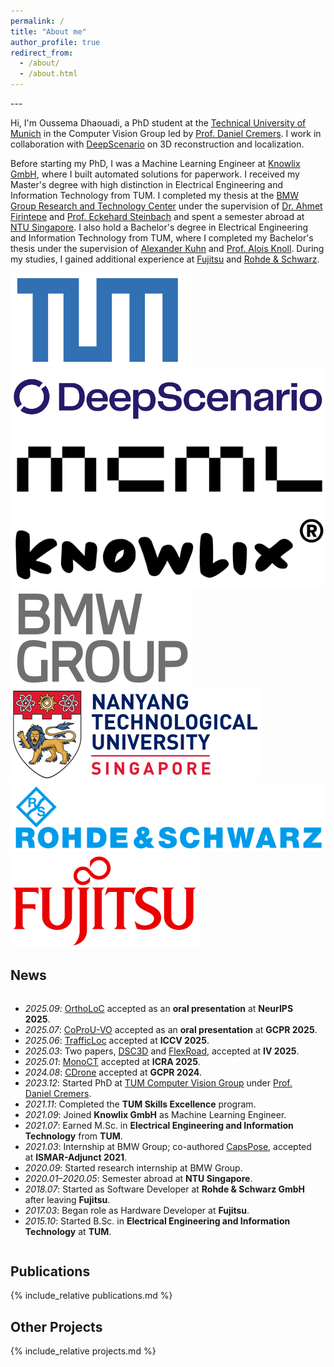 ```yaml
---
permalink: /
title: "About me"
author_profile: true
redirect_from: 
  - /about/
  - /about.html
---
```


<head>
 
  <style>
    @media (max-width: 768px) {  /* when screen width ≤ 768px (typical mobile) */
      table.responsive td {
        display: block;
        width: 100% !important;  /* stack each cell full width */
      }
      table.responsive tr {
        display: block;
      }
    }
  </style>
</head>
---

Hi, I'm Oussema Dhaouadi, a PhD student at the <a href="https://www.tum.de/" target="_blank">Technical University of Munich</a> in the Computer Vision Group led by <a href="https://cvg.cit.tum.de/members/cremers" target="_blank">Prof. Daniel Cremers</a>. I work in collaboration with <a href="https://deepscenario.com" target="_blank">DeepScenario</a> on 3D reconstruction and localization.

Before starting my PhD, I was a Machine Learning Engineer at <a href="https://knowlix.ai/" target="_blank">Knowlix GmbH</a>, where I built automated solutions for paperwork. I received my Master's degree with high distinction in Electrical Engineering and Information Technology from TUM. I completed my thesis at the <a href="https://www.bmwgroup.com/" target="_blank">BMW Group Research and Technology Center</a> under the supervision of <a href="https://av.dfki.de/members/firintepe/" target="_blank">Dr. Ahmet Firintepe</a> and  <a href="https://www.ce.cit.tum.de/lmt/team/mitarbeiter/steinbach-eckehard/" target="_blank">Prof. Eckehard Steinbach</a> and spent a semester abroad at <a href="https://www.ntu.edu.sg/" target="_blank">NTU Singapore</a>. I also hold a Bachelor's degree in Electrical Engineering and Information Technology from TUM, where I completed my Bachelor's thesis under the supervision of <a href="https://www.linkedin.com/in/alexander-kuhn-4a680714b/" target="_blank">Alexander Kuhn</a> and <a href="https://www.ce.cit.tum.de/en/air/people/prof-dr-ing-habil-alois-knoll/" target="_blank">Prof. Alois Knoll</a>. During my studies, I gained additional experience at <a href="https://global.fujitsu/" target="_blank">Fujitsu</a> and <a href="https://www.rohde-schwarz.com/" target="_blank">Rohde & Schwarz</a>.

<div class="institution-list">

<a href="https://www.tum.de/en/" target="_blank" style="text-decoration: none;">
    <img src="./images/logos/tum.png" >
</a>


<a href="https://deepscenario.com/" target="_blank" style="text-decoration: none;">
    <img src="./images/logos/deepscenario.png" >
</a>


<a href="https://mcml.ai/" target="_blank" style="text-decoration: none;">
    <img src="./images/logos/mcml.png" >
</a>

<a href="https://knowlix.ai/" target="_blank" style="text-decoration: none;">
    <img src="./images/logos/knowlix.png" >
</a>

</div>

<div class="institution-list">



<a href="https://www.bmwgroup.com/" target="_blank" style="text-decoration: none;">
    <img src="./images/logos/bmw.png" >
</a>


<a href="https://www.ntu.edu.sg/" target="_blank" style="text-decoration: none;">
    <img src="./images/logos/ntu.png" >
</a>

<a href="https://www.rohde-schwarz.com/" target="_blank">
    <img src="./images/logos/rs.png" >
</a>


<a href="https://global.fujitsu/" target="_blank" style="text-decoration: none;">
    <img src="./images/logos/fujitsu.png" >
</a>


</div>

## News
<div id="news-container" style="overflow-y: auto; padding-right: 10px;">
  <ul id="news-list">
    <li><em>2025.09</em>: <a href="https://deepscenario.github.io/OrthoLoC/" target="_blank">OrthoLoC</a> accepted as an <b>oral presentation</b> at <b>NeurIPS 2025</b>.</li>
    <li><em>2025.07</em>: <a href="https://jchao-xie.github.io/CoProU/" target="_blank">CoProU-VO</a> accepted as an <b>oral presentation</b> at <b>GCPR 2025</b>.</li>
    <li><em>2025.06</em>: <a href="https://tum-luk.github.io/projects/trafficloc/" target="_blank">TrafficLoc</a> accepted at <b>ICCV 2025</b>.</li>
    <li><em>2025.03</em>: Two papers, <a href="https://deepscenario.github.io/DSC3D/" target="_blank">DSC3D</a> and <a href="https://deepscenario.github.io/FlexRoad/" target="_blank">FlexRoad</a>, accepted at <b>IV 2025</b>.</li> 
    <li><em>2025.01</em>: <a href="https://arxiv.org/pdf/2503.13743" target="_blank">MonoCT</a> accepted at <b>ICRA 2025</b>.</li> 
    <li><em>2024.08</em>: <a href="https://deepscenario.github.io/CDrone/" target="_blank">CDrone</a> accepted at <b>GCPR 2024</b>.</li>
    <li><em>2023.12</em>: Started PhD at <a href="https://cvg.cit.tum.de/" target="_blank">TUM Computer Vision Group</a> under <a href="https://cvg.cit.tum.de/members/cremers" target="_blank">Prof. Daniel Cremers</a>.</li>
    <li><em>2021.11</em>: Completed the <b>TUM Skills Excellence</b> program.</li>
    <li><em>2021.09</em>: Joined <b>Knowlix GmbH</b> as Machine Learning Engineer.</li>
    <li><em>2021.07</em>: Earned M.Sc. in <b>Electrical Engineering and Information Technology</b> from <b>TUM</b>.</li>
    <li><em>2021.03</em>: Internship at BMW Group; co-authored <a href="https://www.dfki.uni-kl.de/~pagani/papers/Firintepe2021_ISMAR.pdf" target="_blank">CapsPose</a>, accepted at <b>ISMAR-Adjunct 2021</b>.</li>
    <li><em>2020.09</em>: Started research internship at BMW Group.</li>
    <li><em>2020.01–2020.05</em>: Semester abroad at <b>NTU Singapore</b>.</li>
    <li><em>2018.07</em>: Started as Software Developer at <b>Rohde & Schwarz GmbH</b> after leaving <b>Fujitsu</b>.</li>
    <li><em>2017.03</em>: Began role as Hardware Developer at <b>Fujitsu</b>.</li>
    <li><em>2015.10</em>: Started B.Sc. in <b>Electrical Engineering and Information Technology</b> at <b>TUM</b>.</li>
  </ul>
</div>


## Publications
{% include_relative publications.md %}


## Other Projects
{% include_relative projects.md %}

